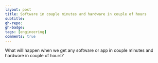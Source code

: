 ```yaml
---
layout: post
title: Software in couple minutes and hardware in couple of hours
subtitle: 
gh-repo:
gh-badge:
tags: [engineering]
comments: true
---
```


What will happen when we get any software or app in couple minutes and hardware in couple of hours?